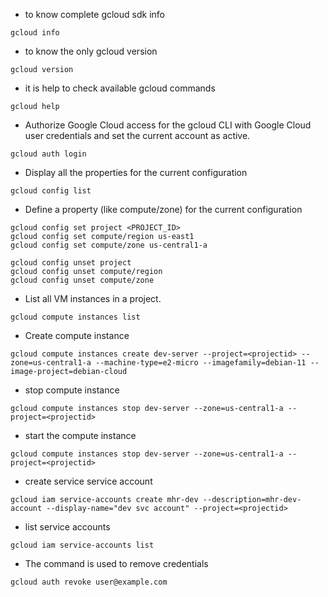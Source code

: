 
- to know complete gcloud sdk info
```
gcloud info
```
- to know the only gcloud version
```
gcloud version
```
- it is help to check available gcloud commands
```
gcloud help
```
- Authorize Google Cloud access for the gcloud CLI with Google Cloud user credentials and set the current account as active.
```
gcloud auth login
```
- Display all the properties for the current configuration
```
gcloud config list
```
- Define a property (like compute/zone) for the current configuration
```
gcloud config set project <PROJECT_ID>
gcloud config set compute/region us-east1
gcloud config set compute/zone us-central1-a

gcloud config unset project 
gcloud config unset compute/region 
gcloud config unset compute/zone 
```
- List all VM instances in a project.
```
gcloud compute instances list
```
- Create compute instance
```
gcloud compute instances create dev-server --project=<projectid> --zone=us-central1-a --machine-type=e2-micro --imagefamily=debian-11 --image-project=debian-cloud
```
- stop compute instance
```
gcloud compute instances stop dev-server --zone=us-central1-a --project=<projectid>
```
- start the compute instance
```
gcloud compute instances stop dev-server --zone=us-central1-a --project=<projectid>
```
- create service service account
```
gcloud iam service-accounts create mhr-dev --description=mhr-dev-account --display-name="dev svc account" --project=<projectid>
```
- list service accounts
```
gcloud iam service-accounts list
```
- The command is used to remove credentials
```
gcloud auth revoke user@example.com
```